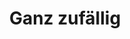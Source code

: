 ---
type: pic
title: Ganz zufällig
desc: 11 Menschen, 6 Nationalitäten und 1 Wohnungseinweihungsparty
imgSrc: /public/post_img/spaghetti.jpg
location: St. Kilda, Melbourne
---